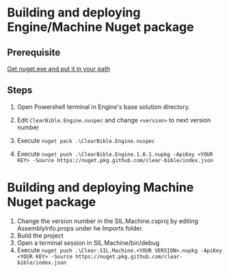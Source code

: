 # Building and deploying Engine/Machine Nuget package

## Prerequisite

[Get nuget.exe and put it in your path](https://www.nuget.org/downloads)

## Steps

1. Open Powershell terminal in Engine's base solution directory.

2. Edit `ClearBible.Engine.nuspec` and change `<version>` to next version number

3. Execute `nuget pack .\ClearBible.Engine.nuspec`

4. Execute `nuget push .\ClearBible.Engine.1.0.1.nupkg -ApiKey <YOUR KEY> -Source https://nuget.pkg.github.com/clear-bible/index.json`

# Building and deploying Machine Nuget package

1. Change the version number in the SIL.Machine.csproj by editing AssemblyInfo.props under he Imports folder.
1. Build the project
2. Open a terminal session in SIL.Machine/bin/debug
2. Execute `nuget push .\Clear.SIL.Machine.<YOUR VERSION>.nupkg -ApiKey <YOUR KEY> -Source https://nuget.pkg.github.com/clear-bible/index.json`
